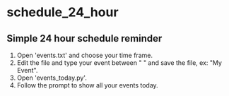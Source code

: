 # schedule_24_hour
Simple 24 hour schedule reminder
---------------------------------
1) Open 'events.txt' and choose your time frame.
2) Edit the file and type your event between  " " and save the file, ex: "My Event".
3) Open 'events_today.py'.
4) Follow the prompt to show all your events today.
